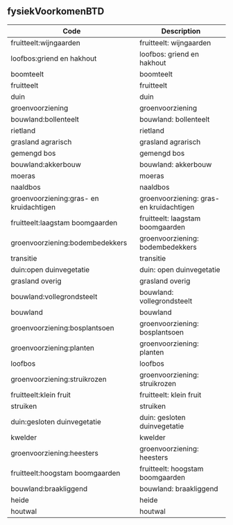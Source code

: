 ## fysiekVoorkomenBTD				
				
|	Code	|	Description	|
|	---	|	---	|
|	fruitteelt:wijngaarden	|	fruitteelt: wijngaarden	|
|	loofbos:griend en hakhout	|	loofbos: griend en hakhout	|
|	boomteelt	|	boomteelt	|
|	fruitteelt	|	fruitteelt	|
|	duin	|	duin	|
|	groenvoorziening	|	groenvoorziening	|
|	bouwland:bollenteelt	|	bouwland: bollenteelt	|
|	rietland	|	rietland	|
|	grasland agrarisch	|	grasland agrarisch	|
|	gemengd bos	|	gemengd bos	|
|	bouwland:akkerbouw	|	bouwland: akkerbouw	|
|	moeras	|	moeras	|
|	naaldbos	|	naaldbos	|
|	groenvoorziening:gras- en kruidachtigen	|	groenvoorziening: gras- en kruidachtigen	|
|	fruitteelt:laagstam boomgaarden	|	fruitteelt: laagstam boomgaarden	|
|	groenvoorziening:bodembedekkers	|	groenvoorziening: bodembedekkers	|
|	transitie	|	transitie	|
|	duin:open duinvegetatie	|	duin: open duinvegetatie	|
|	grasland overig	|	grasland overig	|
|	bouwland:vollegrondsteelt	|	bouwland: vollegrondsteelt	|
|	bouwland	|	bouwland	|
|	groenvoorziening:bosplantsoen	|	groenvoorziening: bosplantsoen	|
|	groenvoorziening:planten	|	groenvoorziening: planten	|
|	loofbos	|	loofbos	|
|	groenvoorziening:struikrozen	|	groenvoorziening: struikrozen	|
|	fruitteelt:klein fruit	|	fruitteelt: klein fruit	|
|	struiken	|	struiken	|
|	duin:gesloten duinvegetatie	|	duin: gesloten duinvegetatie	|
|	kwelder	|	kwelder	|
|	groenvoorziening:heesters	|	groenvoorziening: heesters	|
|	fruitteelt:hoogstam boomgaarden	|	fruitteelt: hoogstam boomgaarden	|
|	bouwland:braakliggend	|	bouwland: braakliggend	|
|	heide	|	heide	|
|	houtwal	|	houtwal	|
